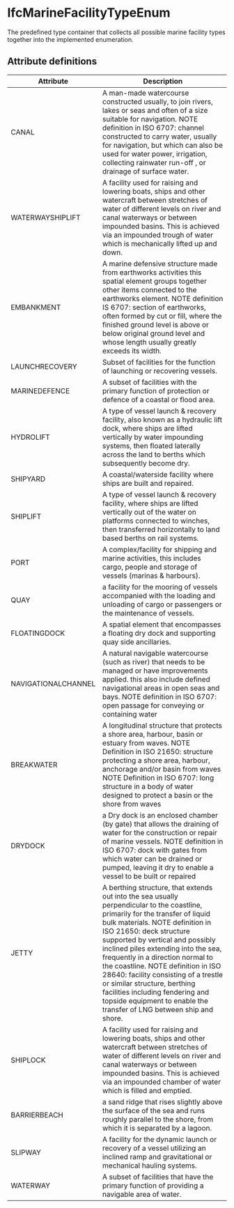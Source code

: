 IfcMarineFacilityTypeEnum
=========================
The predefined type container that collects all possible marine facility types
together into the implemented enumeration.


Attribute definitions
---------------------
| Attribute           | Description                                                                                                                                                                                                                                                                                                                                                                                                                                                                                                                         |
|---------------------|-------------------------------------------------------------------------------------------------------------------------------------------------------------------------------------------------------------------------------------------------------------------------------------------------------------------------------------------------------------------------------------------------------------------------------------------------------------------------------------------------------------------------------------|
| CANAL               | A man-made watercourse constructed usually, to join rivers, lakes or seas and often of a size suitable for navigation. NOTE definition in ISO 6707: channel constructed to carry water, usually for navigation, but which can also be used for water power, irrigation, collecting rainwater run-off , or drainage of surface water.                                                                                                                                                                                                |
| WATERWAYSHIPLIFT    | A facility used for raising and lowering boats, ships and other watercraft between stretches of water of different levels on river and canal waterways or between impounded basins. This is achieved via an impounded trough of water which is mechanically lifted up and down.                                                                                                                                                                                                                                                     |
| EMBANKMENT          | A marine defensive structure made from earthworks activities this spatial element groups together other items connected to the earthworks element. NOTE definition IS 6707: section of earthworks, often formed by cut or fill, where the finished ground level is above or below original ground level and whose length usually greatly exceeds its width.                                                                                                                                                                         |
| LAUNCHRECOVERY      | Subset of facilities for the function of launching or recovering vessels.                                                                                                                                                                                                                                                                                                                                                                                                                                                           |
| MARINEDEFENCE       | A subset of facilities with the primary function of protection or defence of a coastal or flood area.                                                                                                                                                                                                                                                                                                                                                                                                                               |
| HYDROLIFT           | A type of vessel launch & recovery facility, also known as a hydraulic lift dock, where ships are lifted vertically by water impounding systems, then floated laterally across the land to berths which subsequently become dry.                                                                                                                                                                                                                                                                                                    |
| SHIPYARD            | A coastal/waterside facility where ships are built and repaired.                                                                                                                                                                                                                                                                                                                                                                                                                                                                    |
| SHIPLIFT            | A type of vessel launch & recovery facility, where ships are lifted vertically out of the water on platforms connected to winches, then transferred horizontally to land based berths on rail systems.                                                                                                                                                                                                                                                                                                                              |
| PORT                | A complex/facility for shipping and marine activities, this includes cargo, people and storage of vessels (marinas & harbours).                                                                                                                                                                                                                                                                                                                                                                                                     |
| QUAY                | a facility for the mooring of vessels accompanied with the loading and unloading of cargo or passengers or the maintenance of vessels.                                                                                                                                                                                                                                                                                                                                                                                              |
| FLOATINGDOCK        | A spatial element that encompasses a floating dry dock and supporting quay side ancillaries.                                                                                                                                                                                                                                                                                                                                                                                                                                        |
| NAVIGATIONALCHANNEL | A natural navigable watercourse (such as river) that needs to be managed or have improvements applied. this also include defined navigational areas in open seas and bays. NOTE definition in ISO 6707: open passage for conveying or containing water                                                                                                                                                                                                                                                                              |
| BREAKWATER          | A longitudinal structure that protects a shore area, harbour, basin or estuary from waves. NOTE Definition in ISO 21650: structure protecting a shore area, harbour, anchorage and/or basin from waves NOTE Definition in ISO 6707: long structure in a body of water designed to protect a basin or the shore from waves                                                                                                                                                                                                           |
| DRYDOCK             | a Dry dock is an enclosed chamber (by gate) that allows the draining of water for the construction or repair of marine vessels. NOTE definition in ISO 6707: dock with gates from which water can be drained or pumped, leaving it dry to enable a vessel to be built or repaired                                                                                                                                                                                                                                                   |
| JETTY               | A berthing structure, that extends out into the sea usually perpendicular to the coastline, primarily for the transfer of liquid bulk materials. NOTE definition in ISO 21650: deck structure supported by vertical and possibly inclined piles extending into the sea, frequently in a direction normal to the coastline. NOTE definition in ISO 28640: facility consisting of a trestle or similar structure, berthing facilities including fendering and topside equipment to enable the transfer of LNG between ship and shore. |
| SHIPLOCK            | A facility used for raising and lowering boats, ships and other watercraft between stretches of water of different levels on river and canal waterways or between impounded basins. This is achieved via an impounded chamber of water which is filled and emptied.                                                                                                                                                                                                                                                                 |
| BARRIERBEACH        | a sand ridge that rises slightly above the surface of the sea and runs roughly parallel to the shore, from which it is separated by a lagoon.                                                                                                                                                                                                                                                                                                                                                                                       |
| SLIPWAY             | A facility for the dynamic launch or recovery of a vessel utilizing an inclined ramp and gravitational or mechanical hauling systems.                                                                                                                                                                                                                                                                                                                                                                                               |
| WATERWAY            | A subset of facilities that have the primary function of providing a navigable area of water.                                                                                                                                                                                                                                                                                                                                                                                                                                       |

